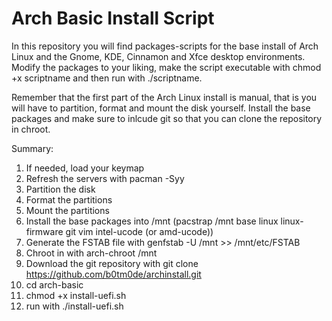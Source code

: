 # Arch Basic Install Script

In this repository you will find packages-scripts for the base install of Arch Linux and the Gnome, KDE, Cinnamon and Xfce desktop environments.
Modify the packages to your liking, make the script executable with chmod +x scriptname and then run with ./scriptname.

Remember that the first part of the Arch Linux install is manual, that is you will have to partition, format and mount the disk yourself. Install the base packages and make sure to inlcude git so that you can clone the repository in chroot.

Summary:

1. If needed, load your keymap
2. Refresh the servers with pacman -Syy
3. Partition the disk
4. Format the partitions
5. Mount the partitions
6. Install the base packages into /mnt (pacstrap /mnt base linux linux-firmware git vim intel-ucode (or amd-ucode))
7. Generate the FSTAB file with genfstab -U /mnt >> /mnt/etc/FSTAB
8. Chroot in with arch-chroot /mnt
9. Download the git repository with git clone https://github.com/b0tm0de/archinstall.git
10. cd arch-basic
11. chmod +x install-uefi.sh
12. run with ./install-uefi.sh
